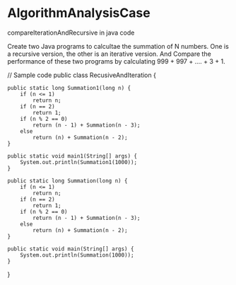 # AlgorithmAnalysisCase
compareIterationAndRecursive in java code

Create two Java programs to calcultae the summation of N numbers. One is a recursive version, the other is an iterative version.
And Compare the performance of these two programs by calculating 999 + 997 + .... + 3 + 1. 

// Sample code 
public class RecusiveAndIteration {
	
	public static long Summation1(long n) {
		if (n <= 1)
			return n;
		if (n == 2)
			return 1;
		if (n % 2 == 0)
			return (n - 1) + Summation(n - 3);
		else
			return (n) + Summation(n - 2);
	}

	public static void main1(String[] args) {
		System.out.println(Summation1(1000));
	}

	public static long Summation(long n) {
		if (n <= 1)
			return n;
		if (n == 2)
			return 1;
		if (n % 2 == 0)
			return (n - 1) + Summation(n - 3);
		else
			return (n) + Summation(n - 2);
	}

	public static void main(String[] args) {
		System.out.println(Summation(1000));
	}	

}


